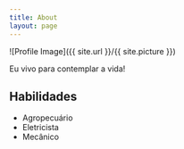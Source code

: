 ```yaml
---
title: About
layout: page
---
```

![Profile Image]({{ site.url }}/{{ site.picture }})

<p>Eu vivo para contemplar a vida!</p>

<h2>Habilidades</h2>

<ul class="Habilidades-list">
	<li>Agropecuário</li>
	<li>Eletricista</li>
	<li>Mecânico</li>
</ul>
